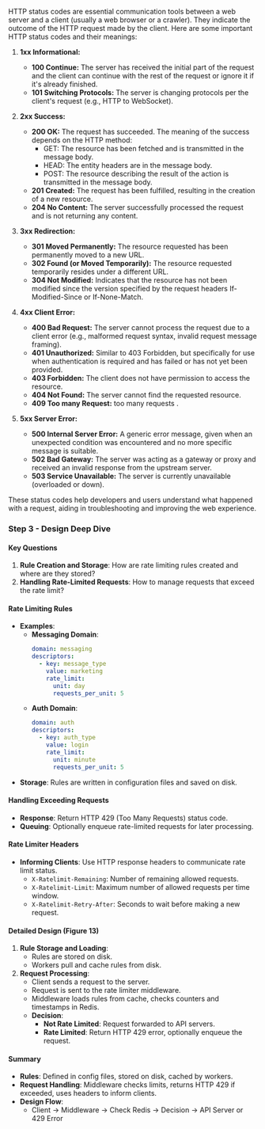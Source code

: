 HTTP status codes are essential communication tools between a web server and a client (usually a web browser or a crawler). They indicate the outcome of the HTTP request made by the client. Here are some important HTTP status codes and their meanings:

1. **1xx Informational:**
   - **100 Continue:** The server has received the initial part of the request and the client can continue with the rest of the request or ignore it if it's already finished.
   - **101 Switching Protocols:** The server is changing protocols per the client's request (e.g., HTTP to WebSocket).

2. **2xx Success:**
   - **200 OK:** The request has succeeded. The meaning of the success depends on the HTTP method:
     - GET: The resource has been fetched and is transmitted in the message body.
     - HEAD: The entity headers are in the message body.
     - POST: The resource describing the result of the action is transmitted in the message body.
   - **201 Created:** The request has been fulfilled, resulting in the creation of a new resource.
   - **204 No Content:** The server successfully processed the request and is not returning any content.

3. **3xx Redirection:**
   - **301 Moved Permanently:** The resource requested has been permanently moved to a new URL.
   - **302 Found (or Moved Temporarily):** The resource requested temporarily resides under a different URL.
   - **304 Not Modified:** Indicates that the resource has not been modified since the version specified by the request headers If-Modified-Since or If-None-Match.

4. **4xx Client Error:**
   - **400 Bad Request:** The server cannot process the request due to a client error (e.g., malformed request syntax, invalid request message framing).
   - **401 Unauthorized:** Similar to 403 Forbidden, but specifically for use when authentication is required and has failed or has not yet been provided.
   - **403 Forbidden:** The client does not have permission to access the resource.
   - **404 Not Found:** The server cannot find the requested resource.
   - **409 Too many Request:**  too many requests .

5. **5xx Server Error:**
   - **500 Internal Server Error:** A generic error message, given when an unexpected condition was encountered and no more specific message is suitable.
   - **502 Bad Gateway:** The server was acting as a gateway or proxy and received an invalid response from the upstream server.
   - **503 Service Unavailable:** The server is currently unavailable (overloaded or down).

These status codes help developers and users understand what happened with a request, aiding in troubleshooting and improving the web experience.



### Step 3 - Design Deep Dive

#### Key Questions
1. **Rule Creation and Storage**: How are rate limiting rules created and where are they stored?
2. **Handling Rate-Limited Requests**: How to manage requests that exceed the rate limit?

#### Rate Limiting Rules
- **Examples**:
  - **Messaging Domain**:
    ```yaml
    domain: messaging
    descriptors:
      - key: message_type
        value: marketing
        rate_limit:
          unit: day
          requests_per_unit: 5
    ```
  - **Auth Domain**:
    ```yaml
    domain: auth
    descriptors:
      - key: auth_type
        value: login
        rate_limit:
          unit: minute
          requests_per_unit: 5
    ```
- **Storage**: Rules are written in configuration files and saved on disk.

#### Handling Exceeding Requests
- **Response**: Return HTTP 429 (Too Many Requests) status code.
- **Queuing**: Optionally enqueue rate-limited requests for later processing.

#### Rate Limiter Headers
- **Informing Clients**: Use HTTP response headers to communicate rate limit status.
  - `X-Ratelimit-Remaining`: Number of remaining allowed requests.
  - `X-Ratelimit-Limit`: Maximum number of allowed requests per time window.
  - `X-Ratelimit-Retry-After`: Seconds to wait before making a new request.

#### Detailed Design (Figure 13)
1. **Rule Storage and Loading**:
   - Rules are stored on disk.
   - Workers pull and cache rules from disk.
2. **Request Processing**:
   - Client sends a request to the server.
   - Request is sent to the rate limiter middleware.
   - Middleware loads rules from cache, checks counters and timestamps in Redis.
   - **Decision**:
     - **Not Rate Limited**: Request forwarded to API servers.
     - **Rate Limited**: Return HTTP 429 error, optionally enqueue the request.

#### Summary
- **Rules**: Defined in config files, stored on disk, cached by workers.
- **Request Handling**: Middleware checks limits, returns HTTP 429 if exceeded, uses headers to inform clients.
- **Design Flow**:
  - Client -> Middleware -> Check Redis -> Decision -> API Server or 429 Error